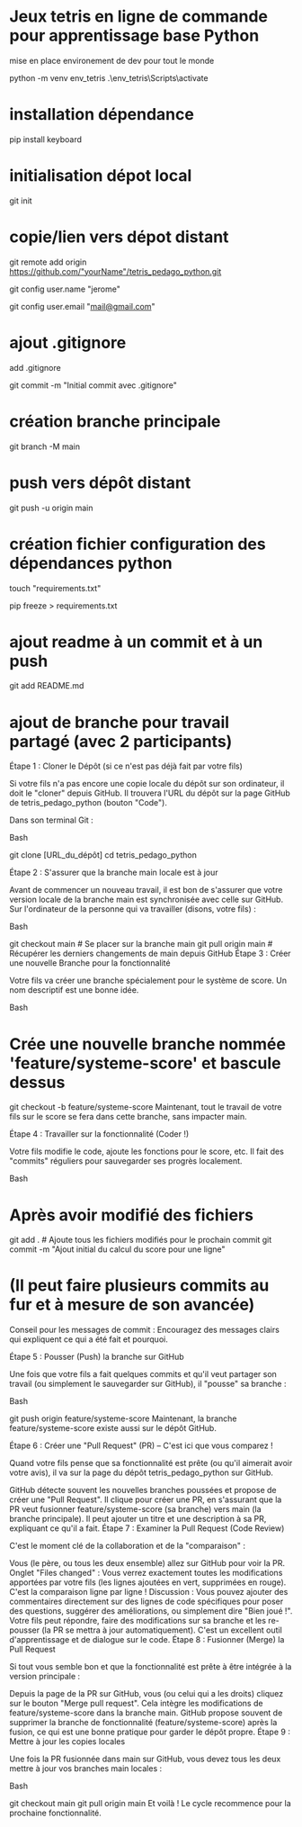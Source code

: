 # Jeux tetris en ligne de commande pour apprentissage base Python
mise en place environement de dev pour tout le monde

python -m venv env_tetris
.\env_tetris\Scripts\activate

# installation dépendance

pip install keyboard

# initialisation dépot local

git init

# copie/lien vers dépot distant

git remote add origin https://github.com/"yourName"/tetris_pedago_python.git

git config user.name "jerome"

git config user.email "mail@gmail.com"

# ajout .gitignore

add .gitignore

git commit -m "Initial commit avec .gitignore"

# création branche principale

git branch -M main

# push vers dépôt distant

git push -u origin main

# création fichier configuration des dépendances python

touch "requirements.txt"

pip freeze > requirements.txt

# ajout readme à un commit et à un push

git add README.md

# ajout de branche pour travail partagé (avec 2 participants)

Étape 1 : Cloner le Dépôt (si ce n'est pas déjà fait par votre fils)

Si votre fils n'a pas encore une copie locale du dépôt sur son ordinateur, il doit le "cloner" depuis GitHub. Il trouvera l'URL du dépôt sur la page GitHub de tetris_pedago_python (bouton "Code").

Dans son terminal Git :

Bash

git clone [URL_du_dépôt]
cd tetris_pedago_python

Étape 2 : S'assurer que la branche main locale est à jour

Avant de commencer un nouveau travail, il est bon de s'assurer que votre version locale de la branche main est synchronisée avec celle sur GitHub.
Sur l'ordinateur de la personne qui va travailler (disons, votre fils) :

Bash

git checkout main      # Se placer sur la branche main
git pull origin main   # Récupérer les derniers changements de main depuis GitHub
Étape 3 : Créer une nouvelle Branche pour la fonctionnalité

Votre fils va créer une branche spécialement pour le système de score. Un nom descriptif est une bonne idée.

Bash

# Crée une nouvelle branche nommée 'feature/systeme-score' et bascule dessus
git checkout -b feature/systeme-score
Maintenant, tout le travail de votre fils sur le score se fera dans cette branche, sans impacter main.

Étape 4 : Travailler sur la fonctionnalité (Coder !)

Votre fils modifie le code, ajoute les fonctions pour le score, etc. Il fait des "commits" réguliers pour sauvegarder ses progrès localement.

Bash

# Après avoir modifié des fichiers
git add .  # Ajoute tous les fichiers modifiés pour le prochain commit
git commit -m "Ajout initial du calcul du score pour une ligne"
# (Il peut faire plusieurs commits au fur et à mesure de son avancée)
Conseil pour les messages de commit : Encouragez des messages clairs qui expliquent ce qui a été fait et pourquoi.

Étape 5 : Pousser (Push) la branche sur GitHub

Une fois que votre fils a fait quelques commits et qu'il veut partager son travail (ou simplement le sauvegarder sur GitHub), il "pousse" sa branche :

Bash

git push origin feature/systeme-score
Maintenant, la branche feature/systeme-score existe aussi sur le dépôt GitHub.

Étape 6 : Créer une "Pull Request" (PR) – C'est ici que vous comparez !

Quand votre fils pense que sa fonctionnalité est prête (ou qu'il aimerait avoir votre avis), il va sur la page du dépôt tetris_pedago_python sur GitHub.

GitHub détecte souvent les nouvelles branches poussées et propose de créer une "Pull Request".
Il clique pour créer une PR, en s'assurant que la PR veut fusionner feature/systeme-score (sa branche) vers main (la branche principale).
Il peut ajouter un titre et une description à sa PR, expliquant ce qu'il a fait.
Étape 7 : Examiner la Pull Request (Code Review)

C'est le moment clé de la collaboration et de la "comparaison" :

Vous (le père, ou tous les deux ensemble) allez sur GitHub pour voir la PR.
Onglet "Files changed" : Vous verrez exactement toutes les modifications apportées par votre fils (les lignes ajoutées en vert, supprimées en rouge). C'est la comparaison ligne par ligne !
Discussion : Vous pouvez ajouter des commentaires directement sur des lignes de code spécifiques pour poser des questions, suggérer des améliorations, ou simplement dire "Bien joué !". Votre fils peut répondre, faire des modifications sur sa branche et les re-pousser (la PR se mettra à jour automatiquement).
C'est un excellent outil d'apprentissage et de dialogue sur le code.
Étape 8 : Fusionner (Merge) la Pull Request

Si tout vous semble bon et que la fonctionnalité est prête à être intégrée à la version principale :

Depuis la page de la PR sur GitHub, vous (ou celui qui a les droits) cliquez sur le bouton "Merge pull request".
Cela intègre les modifications de feature/systeme-score dans la branche main.
GitHub propose souvent de supprimer la branche de fonctionnalité (feature/systeme-score) après la fusion, ce qui est une bonne pratique pour garder le dépôt propre.
Étape 9 : Mettre à jour les copies locales

Une fois la PR fusionnée dans main sur GitHub, vous devez tous les deux mettre à jour vos branches main locales :

Bash

git checkout main
git pull origin main
Et voilà ! Le cycle recommence pour la prochaine fonctionnalité.




